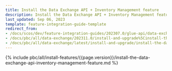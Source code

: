 ```yaml
---
title: Install the Data Exchange API + Inventory Management feature
description: Install the Data Exchange API + Inventory Management features in your project.
last_updated: Sep 06, 2023
template: feature-integration-guide-template
redirect_from:
- /docs/scos/dev/feature-integration-guides/202307.0/glue-api/data-exchange-api/install-the-data-exchange-api-inventory-management-feature.html
- /docs/pbc/all/data-exchange/202311.0/install-and-upgrade%5Cinstall-the-data-exchange-api-inventory-management-feature.html
- /docs/pbc/all/data-exchange/latest/install-and-upgrade/install-the-data-exchange-api-inventory-management-feature.html
---
```


{% include pbc/all/install-features/{{page.version}}/install-the-data-exchange-api-inventory-management-feature.md %} <!-- To edit, see /_includes/pbc/all/install-features/202311.0/install-the-data-exchange-api-inventory-management-feature.md -->
